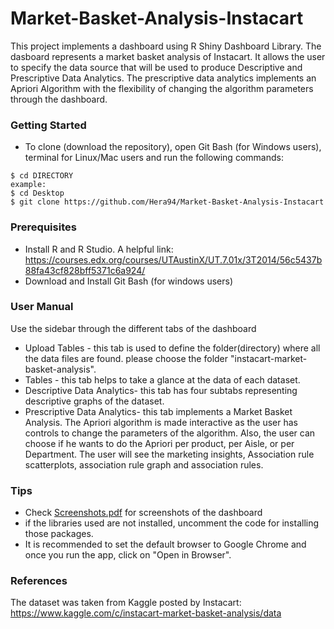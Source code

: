 # Market-Basket-Analysis-Instacart
This project implements a dashboard using R Shiny Dashboard Library. The dasboard represents a market basket analysis of Instacart. It allows
the user to specify the data source that will be used to produce Descriptive and Prescriptive Data Analytics. The prescriptive data 
analytics implements an Apriori Algorithm with the flexibility of changing the algorithm parameters through the dashboard.

### Getting Started
* To clone (download the repository), open Git Bash (for Windows users), terminal for Linux/Mac users and run the following commands:
```
$ cd DIRECTORY
example:
$ cd Desktop
$ git clone https://github.com/Hera94/Market-Basket-Analysis-Instacart
```

### Prerequisites
* Install R and R Studio.
  A helpful link: https://courses.edx.org/courses/UTAustinX/UT.7.01x/3T2014/56c5437b88fa43cf828bff5371c6a924/
* Download and Install Git Bash (for windows users)

### User Manual
Use the sidebar through the different tabs of the dashboard
* Upload Tables - this tab is used to define the folder(directory) where all the data files are found. please choose the folder "instacart-market-basket-analysis".
* Tables - this tab helps to take a glance at the data of each dataset.
* Descriptive Data Analytics- this tab has four subtabs representing descriptive graphs of the dataset.
* Prescriptive Data Analytics- this tab implements a Market Basket Analysis. The Apriori algorithm is made interactive as the user has controls to change the parameters of the algorithm. Also, the user can choose if he wants to do the Apriori per product, per Aisle, or per Department. The user will see the marketing insights, Association rule scatterplots, association rule graph and association rules.

### Tips
* Check [Screenshots.pdf](https://github.com/Hera94/Market-Basket-Analysis-Instacart/blob/master/Screenshots.pdf) for screenshots of the dashboard
* if the libraries used are not installed, uncomment the code for installing those packages.
* It is recommended to set the default browser to Google Chrome and once you run the app, click on "Open in Browser".

### References
The dataset was taken from Kaggle posted by Instacart: https://www.kaggle.com/c/instacart-market-basket-analysis/data
